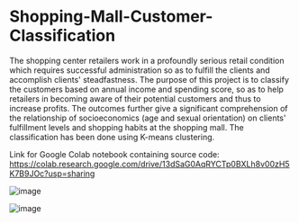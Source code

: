 # Shopping-Mall-Customer-Classification

The shopping center retailers work in a profoundly serious retail condition which requires successful administration so as to fulfill the clients and accomplish clients' steadfastness. The purpose of this project is to classify the customers based on annual income and spending score, so as to help retailers in becoming aware of their potential customers and thus to increase profits. The outcomes further give a significant comprehension of the relationship of socioeconomics (age and sexual orientation) on clients' fulfillment levels and shopping habits at the shopping mall. The classification has been done using K-means clustering.

Link for Google Colab notebook containing source code: https://colab.research.google.com/drive/13dSaG0AqRYCTp0BXLh8v00zH5K7B9JOc?usp=sharing

![image](https://user-images.githubusercontent.com/73272997/145445074-e07eb96a-06d0-4335-8db0-314df4842a4e.png)

![image](https://user-images.githubusercontent.com/73272997/145445089-03cfc064-b17f-413c-bf67-b2526f4c2298.png)
